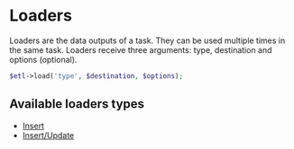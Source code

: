 # Loaders

Loaders are the data outputs of a task. They can be used multiple times in the same task. Loaders receive three arguments: type, destination and options (optional).

```php
$etl->load('type', $destination, $options);
```

## Available loaders types

* [Insert](Insert.md)
* [Insert/Update](InsertUpdate.md)
